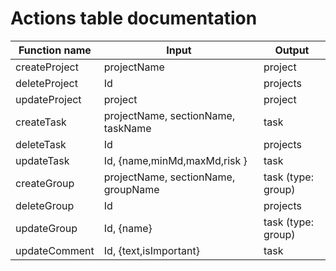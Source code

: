 # Actions table documentation

| **Function name** | **Input** | **Output** |
| --- | --- | --- |
| createProject | projectName | project |
| deleteProject | Id | projects |
| updateProject | project | project |
| createTask | projectName, sectionName, taskName | task |
| deleteTask | Id | projects |
| updateTask | Id, {name,minMd,maxMd,risk } | task |
| createGroup | projectName, sectionName, groupName | task (type: group) |
| deleteGroup | Id | projects |
| updateGroup | Id, {name} | task (type: group) |
| updateComment | Id, {text,isImportant} | task || task (type: group) |
